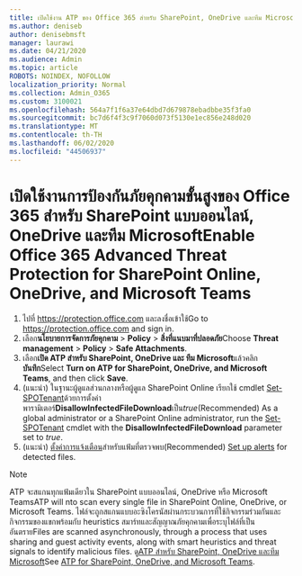 ```yaml
---
title: เปิดใช้งาน ATP ของ Office 365 สําหรับ SharePoint, OneDrive และทีม Microsoft
ms.author: deniseb
author: denisebmsft
manager: laurawi
ms.date: 04/21/2020
ms.audience: Admin
ms.topic: article
ROBOTS: NOINDEX, NOFOLLOW
localization_priority: Normal
ms.collection: Admin_O365
ms.custom: 3100021
ms.openlocfilehash: 564a7f1f6a37e64dbd7d679878ebadbbe35f3fa0
ms.sourcegitcommit: bc7d6f4f3c9f7060d073f5130e1ec856e248d020
ms.translationtype: MT
ms.contentlocale: th-TH
ms.lasthandoff: 06/02/2020
ms.locfileid: "44506937"
---
```

# <a name="enable-office-365-advanced-threat-protection-for-sharepoint-online-onedrive-and-microsoft-teams"></a><span data-ttu-id="3bec3-102">เปิดใช้งานการป้องกันภัยคุกคามขั้นสูงของ Office 365 สําหรับ SharePoint แบบออนไลน์, OneDrive และทีม Microsoft</span><span class="sxs-lookup"><span data-stu-id="3bec3-102">Enable Office 365 Advanced Threat Protection for SharePoint Online, OneDrive, and Microsoft Teams</span></span>

1. <span data-ttu-id="3bec3-103">ไปที่ https://protection.office.com และลงชื่อเข้าใช้</span><span class="sxs-lookup"><span data-stu-id="3bec3-103">Go to https://protection.office.com and sign in.</span></span>
2. <span data-ttu-id="3bec3-104">เลือก**นโยบายการจัดการภัยคุกคาม**  >  **Policy**  >  **สิ่งที่แนบมาที่ปลอดภัย**</span><span class="sxs-lookup"><span data-stu-id="3bec3-104">Choose **Threat management** > **Policy** > **Safe Attachments**.</span></span>
3. <span data-ttu-id="3bec3-105">เลือก**เปิด ATP สําหรับ SharePoint, OneDrive และ ทีม Microsoft**แล้วคลิก**บันทึก**</span><span class="sxs-lookup"><span data-stu-id="3bec3-105">Select **Turn on ATP for SharePoint, OneDrive, and Microsoft Teams**, and then click **Save**.</span></span>
4. <span data-ttu-id="3bec3-106">(แนะนํา) ในฐานะผู้ดูแลส่วนกลางหรือผู้ดูแล SharePoint Online เรียกใช้ cmdlet [Set-SPOTenant](https://docs.microsoft.com/powershell/module/sharepoint-online/Set-SPOTenant?view=sharepoint-ps)ด้วยการตั้งค่าพารามิเตอร์**DisallowInfectedFileDownload**เป็น*true*</span><span class="sxs-lookup"><span data-stu-id="3bec3-106">(Recommended) As a global administrator or a SharePoint Online administrator, run the [Set-SPOTenant](https://docs.microsoft.com/powershell/module/sharepoint-online/Set-SPOTenant?view=sharepoint-ps) cmdlet with the **DisallowInfectedFileDownload** parameter set to *true*.</span></span>
5. <span data-ttu-id="3bec3-107">(แนะนํา) [ตั้งค่าการแจ้งเตือน](https://docs.microsoft.com/microsoft-365/security/office-365-security/turn-on-atp-for-spo-odb-and-teams#set-up-alerts-for-detected-files)สําหรับแฟ้มที่ตรวจพบ</span><span class="sxs-lookup"><span data-stu-id="3bec3-107">(Recommended) [Set up alerts](https://docs.microsoft.com/microsoft-365/security/office-365-security/turn-on-atp-for-spo-odb-and-teams#set-up-alerts-for-detected-files) for detected files.</span></span>

> [!NOTE]
> <span data-ttu-id="3bec3-108">ATP จะสแกนทุกแฟ้มเดียวใน SharePoint แบบออนไลน์, OneDrive หรือ Microsoft Teams</span><span class="sxs-lookup"><span data-stu-id="3bec3-108">ATP will nto scan every single file in SharePoint Online, OneDrive, or Microsoft Teams.</span></span> <span data-ttu-id="3bec3-109">ไฟล์จะถูกสแกนแบบอะซิงโครนัสผ่านกระบวนการที่ใช้กิจกรรมร่วมกันและกิจกรรมของแขกพร้อมกับ heuristics สมาร์ทและสัญญาณภัยคุกคามเพื่อระบุไฟล์ที่เป็นอันตราย</span><span class="sxs-lookup"><span data-stu-id="3bec3-109">Files are scanned asynchronously, through a process that uses sharing and guest activity events, along with smart heuristics and threat signals to identify malicious files.</span></span> <span data-ttu-id="3bec3-110">ดู[ATP สําหรับ SharePoint, OneDrive และทีม Microsoft](https://docs.microsoft.com/microsoft-365/security/office-365-security/atp-for-spo-odb-and-teams)</span><span class="sxs-lookup"><span data-stu-id="3bec3-110">See [ATP for SharePoint, OneDrive, and Microsoft Teams](https://docs.microsoft.com/microsoft-365/security/office-365-security/atp-for-spo-odb-and-teams).</span></span>